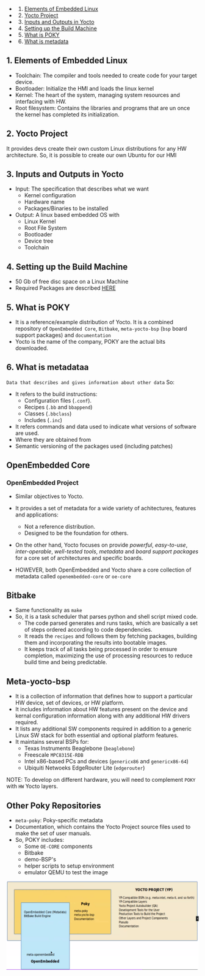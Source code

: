 <!-- vscode-markdown-toc -->
* 1. [Elements of Embedded Linux](#ElementsofEmbeddedLinux)
* 2. [Yocto Project](#YoctoProject)
* 3. [Inputs and Outputs in Yocto](#InputsandOutputsinYocto)
* 4. [Setting up the Build Machine](#SettinguptheBuildMachine)
* 5. [What is POKY](#WhatisPOKY)
* 6. [What is metadata](#Whatismetadata)

<!-- vscode-markdown-toc-config
	numbering=true
	autoSave=true
	/vscode-markdown-toc-config -->
<!-- /vscode-markdown-toc -->

##  1. <a name='ElementsofEmbeddedLinux'></a>Elements of Embedded Linux

- Toolchain: The compiler and tools needed to create code for your target device.
- Bootloader: Initialize the HMI and loads the linux kernel
- Kernel: The heart of the system, managing system resources and interfacing with HW.  
- Root filesystem: Contains the libraries and programs that are un once the kernel has completed its initialization.

##  2. <a name='YoctoProject'></a>Yocto Project
It provides devs create their own custom Linux distributions for any HW architecture.
So, it is possible to create our own Ubuntu for our HMI

##  3. <a name='InputsandOutputsinYocto'></a>Inputs and Outputs in Yocto
- Input: The specification that describes what we want
  - Kernel configuration
  - Hardware name
  - Packages/Binaries to be installed
- Output: A linux based embedded OS with
  - Linux Kernel
  - Root File System
  - Bootloader
  - Device tree
  - Toolchain

##  4. <a name='SettinguptheBuildMachine'></a>Setting up the Build Machine
- 50 Gb of free disc space on a Linux Machine
- Required Packages are described  [HERE](https://docs.yoctoproject.org/ref-manual/system-requirements.html#ubuntu-and-debian)

##  5. <a name='WhatisPOKY'></a>What is POKY
- It is a reference/example distribution of Yocto. It is a combined repository of `OpenEmbedded Core`, `Bitbake`, `meta-yocto-bsp` (`bsp` board support packages) and `documentation`
- Yocto is the name of the company, POKY are the actual bits downloaded.
  
##  6. <a name='Whatismetadata'></a>What is metadataa
 `Data that describes and gives information about other data`
 So:
 - It refers to the build instructions:
   -  Configuration files (`.conf`). 
   -  Recipes (`.bb` and `bbappend`)
   -  Classes (`.bbclass`)
   -  Includes (`.inc`)
 - It refers commands and data used to indicate what versions of software are used.
 - Where they are obtained from
 - Semantic versioning of the packages used (including patches)

## OpenEmbedded Core

### OpenEmbedded Project
- Similar objectives to Yocto.
- It provides a set of metadata for a wide variety of achitectures, features and applications: 
  - Not a reference distribution.
  - Designed to be the foundation for others.

- On the other hand, Yocto focuses on provide *powerful*, *easy-to-use*, *inter-operable*, *well-tested tools*, *metadata* and *board support packages* for a core set of architectures and specific boards.
- HOWEVER, both OpenEmbedded and Yocto share a core collection of metadata called `openembedded-core` or `oe-core`

## Bitbake
- Same functionality as `make` 
- So, it is a task scheduler that parses python and shell script mixed code.
  - The code parsed generates and runs tasks, which are basically a set of steps ordered according to code dependencies.
  - It reads the `recipes` and follows them by fetching packages, building them and incorporating the results into bootable images.
  - It keeps track of all tasks being processed in order to ensure completion, maximizing the use of processing resources to reduce build time and being predictable.

## Meta-yocto-bsp
- It is a collection of information that defines how to support a particular HW device, set of devices, or HW platform.
- It includes information about HW features present on the device and kernal configuration information along with any additional HW drivers required.
- It lists any additional SW components required in addition to a generic Linux SW stack for both essential and optional platform features.
- It maintains several BSPs for:
  - Texas Instruments Beaglebone (`beaglebone`)
  - Freescale `MPC8315E-RDB`
  - Intel x86-based PCs and devices (`genericx86` and `genericx86-64`)
  - Ubiquiti Netwoeks EdgeRouter Lite (`edgerouter`)

NOTE: To develop on different hardware, you will need to complement `POKY` with `HW` Yocto layers.

## Other Poky Repositories
- `meta-poky`: Poky-specific metadata
- Documentation, which contains the Yocto Project source files used to make the set of user manuals.
- So, POKY includes:
  - Some `OE-CORE` components
  - Bitbake
  - demo-BSP's
  - helper scripts to setup environment
  - emulator QEMU to test the image
  
![Reference distribution](/OperationalSystems/YoctoUdemy/Part1/001.PNG)
